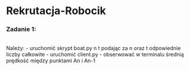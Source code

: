 # Rekrutacja-Robocik 
<h3>Zadanie 1:</h3> <br>
Należy:
- uruchomić skrypt boat.py n t podając za n oraz t odpowiednie liczby całkowite
- uruchomić client.py
- obserwować w terminalu średnią prędkość między punktami An i An-1
